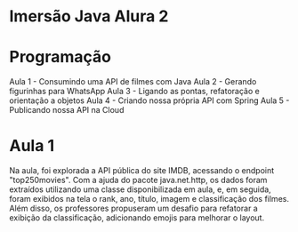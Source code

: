 # Imersão Java Alura 2

# Programação

Aula 1 - Consumindo uma API de filmes com Java 
Aula 2 - Gerando figurinhas para WhatsApp 
Aula 3 - Ligando as pontas, refatoração e orientação a objetos 
Aula 4 - Criando nossa própria API com Spring Aula 5 - Publicando nossa API na Cloud

# Aula 1 

Na aula, foi explorada a API pública do site IMDB, acessando o endpoint "top250movies". Com a ajuda do pacote java.net.http, os dados foram extraídos utilizando uma classe disponibilizada em aula, e, em seguida, foram exibidos na tela o rank, ano, título, imagem e classificação dos filmes. 
Além disso, os professores propuseram um desafio para refatorar a exibição da classificação, adicionando emojis para melhorar o layout.



